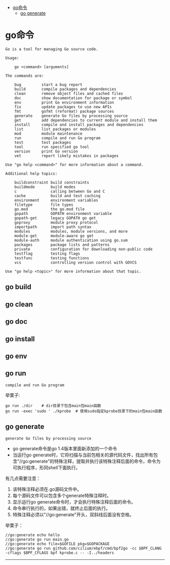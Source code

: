<!-- TOC -->

- [go命令](#go命令)
  - [go generate](#go-generate)

<!-- /TOC -->
# go命令


```
Go is a tool for managing Go source code.

Usage:

	go <command> [arguments]

The commands are:

	bug         start a bug report
	build       compile packages and dependencies
	clean       remove object files and cached files
	doc         show documentation for package or symbol
	env         print Go environment information
	fix         update packages to use new APIs
	fmt         gofmt (reformat) package sources
	generate    generate Go files by processing source
	get         add dependencies to current module and install them
	install     compile and install packages and dependencies
	list        list packages or modules
	mod         module maintenance
	run         compile and run Go program
	test        test packages
	tool        run specified go tool
	version     print Go version
	vet         report likely mistakes in packages

Use "go help <command>" for more information about a command.

Additional help topics:

	buildconstraint build constraints
	buildmode       build modes
	c               calling between Go and C
	cache           build and test caching
	environment     environment variables
	filetype        file types
	go.mod          the go.mod file
	gopath          GOPATH environment variable
	gopath-get      legacy GOPATH go get
	goproxy         module proxy protocol
	importpath      import path syntax
	modules         modules, module versions, and more
	module-get      module-aware go get
	module-auth     module authentication using go.sum
	packages        package lists and patterns
	private         configuration for downloading non-public code
	testflag        testing flags
	testfunc        testing functions
	vcs             controlling version control with GOVCS

Use "go help <topic>" for more information about that topic.

```

## go build

## go clean

## go doc

## go install

## go env



## go run

```
compile and run Go program
```

举栗子:

```
go run ./dir    # dir目录下包含main包main函数
go run -exec 'sudo ' ./kprobe  # 使用sudo指定kprobe目录下的main包main函数
```



## go generate

```
generate Go files by processing source
```

* go generate命令是go 1.4版本里面新添加的一个命令
* 当运行go generate时，它将扫描与当前包相关的源代码文件，找出所有包含"//go:generate"的特殊注释，提取并执行该特殊注释后面的命令，命令为可执行程序，形同shell下面执行。

有几点需要注意：

1. 该特殊注释必须在.go源码文件中。
2. 每个源码文件可以包含多个generate特殊注释时。
3. 显示运行go generate命令时，才会执行特殊注释后面的命令。
4. 命令串行执行的，如果出错，就终止后面的执行。
5. 特殊注释必须以"//go:generate"开头，双斜线后面没有空格。

举栗子：

```
//go:generate echo hello
//go:generate go run main.go
//go:generate echo file=$GOFILE pkg=$GOPACKAGE
//go:generate go run github.com/cilium/ebpf/cmd/bpf2go -cc $BPF_CLANG -cflags $BPF_CFLAGS bpf kprobe.c -- -I../headers
```

























---
